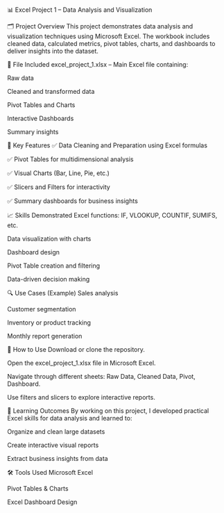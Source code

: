 📊 Excel Project 1 – Data Analysis and Visualization

🗂️ Project Overview
This project demonstrates data analysis and visualization techniques using Microsoft Excel. The workbook includes cleaned data, calculated metrics, pivot tables, charts, and dashboards to deliver insights into the dataset.

📁 File Included
excel_project_1.xlsx – Main Excel file containing:

Raw data

Cleaned and transformed data

Pivot Tables and Charts

Interactive Dashboards

Summary insights

📌 Key Features
✅ Data Cleaning and Preparation using Excel formulas

✅ Pivot Tables for multidimensional analysis

✅ Visual Charts (Bar, Line, Pie, etc.)

✅ Slicers and Filters for interactivity

✅ Summary dashboards for business insights

📈 Skills Demonstrated
Excel functions: IF, VLOOKUP, COUNTIF, SUMIFS, etc.

Data visualization with charts

Dashboard design

Pivot Table creation and filtering

Data-driven decision making

🔍 Use Cases (Example)
Sales analysis

Customer segmentation

Inventory or product tracking

Monthly report generation

🚀 How to Use
Download or clone the repository.

Open the excel_project_1.xlsx file in Microsoft Excel.

Navigate through different sheets: Raw Data, Cleaned Data, Pivot, Dashboard.

Use filters and slicers to explore interactive reports.

🧠 Learning Outcomes
By working on this project, I developed practical Excel skills for data analysis and learned to:

Organize and clean large datasets

Create interactive visual reports

Extract business insights from data

🛠️ Tools Used
Microsoft Excel

Pivot Tables & Charts

Excel Dashboard Design

